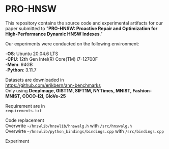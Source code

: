 # PRO-HNSW
This repository contains the source code and experimental artifacts for our paper submitted to "**PRO-HNSW: Proactive Repair and Optimization for High-Performance Dynamic HNSW Indexes**."


Our experiments were conducted on the following environment:

  -**OS**: Ubuntu 20.04.6 LTS \
  -**CPU**: 12th Gen Intel(R) Core(TM) i7-12700F \
  -**Mem**: 94GB \
  -**Python**: 3.11.7 

Datasets are downloaded in \
https://github.com/erikbern/ann-benchmarks \
Only using **DeepImage, GIST1M, SIFT1M, NYTimes, MNIST, Fashion-MNIST, COCO-I2I, GloVe-25**

Requirement are in \
```requirements.txt```

Code replacement \
Overwrite ```~/hnswlib/hnswlib/hnswalg.h``` with ```/src/hnswalg.h``` \
Overwirte ```~/hnswlib/python_bindings/bindings.cpp``` with ```/src/bindings.cpp``` 

Experiment
